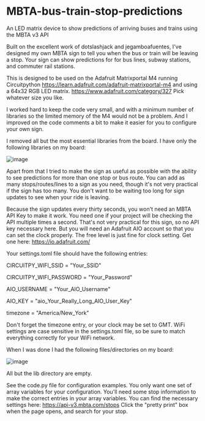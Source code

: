 # MBTA-bus-train-stop-predictions
An LED matrix device to show predictions of arriving buses and trains using the MBTA v3 API 

Built on the excellent work of dotslashjack and jegamboafuentes, I've designed my own MBTA
sign to tell you when the bus or train will be leaving a stop.  Your sign can show predictions for
for bus lines, subway stations, and commuter rail stations.

This is designed to be used on the Adafruit Matrixportal M4 running Circuitpython
https://learn.adafruit.com/adafruit-matrixportal-m4
and using a 64x32 RGB LED matrix.  https://www.adafruit.com/category/327
Pick whatever size you like.

I worked hard to keep the code very small, and with a minimum number of libraries so the
limited memory of the M4 would not be a problem. And I improved on the code comments a bit
to make it easier for you to configure your own sign.

I removed all but the most essential libraries from the board. I have only the following
libraries on my board:

![image](https://github.com/user-attachments/assets/a1ed95b0-af7f-498b-87b5-e3b47133c442)

Apart from that I tried to make the sign as useful as possible with the ability to see predictions
for more than one stop or bus route. You can add as many stops/routes/lines to a sign as you need, though it's
not very practical if the sign has too many.  You don't want to be waiting too long
for sign updates to see when your ride is leaving.  

Because the sign updates every thirty seconds, you won't need an MBTA API Key to make it work. 
You need one if your project will be checking the API multiple times a second.  That's not very
practical for this sign, so no API key necessary here. But you will need an Adafruit AIO 
account so that you can set the clock properly. The free level is just fine for clock setting. 
Get one here:  https://io.adafruit.com/

Your settings.toml file should have the following entries:

CIRCUITPY_WIFI_SSID = "Your_SSID"

CIRCUITPY_WIFI_PASSWORD = "Your_Password"

AIO_USERNAME = "Your_AIO_Username"

AIO_KEY      = "aio_Your_Really_Long_AIO_User_Key"

timezone = "America/New_York"

Don't forget the timezone entry, or your clock may be set to GMT.  WiFi settings are case
sensitive in the settings.toml file, so be sure to match everything correctly for your WiFi network.

When I was done I had the following files/directories on my board:

![image](https://github.com/user-attachments/assets/616f7d56-dc94-4faf-a10c-c8f14137a8a1)

All but the lib directory are empty.

See the code.py file for configuration examples.  You only want one set of array variables for your
configuration. You'll need some stop information to make the correct entries in your array variables. 
You can find the necessary settings here: https://api-v3.mbta.com/stops Click the "pretty print" 
box when the page opens, and search for your stop.
